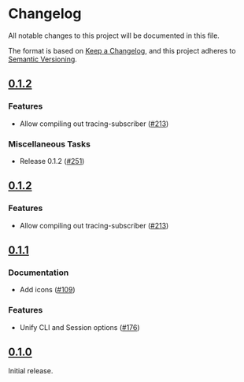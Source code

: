 # Changelog

All notable changes to this project will be documented in this file.

The format is based on [Keep a Changelog](https://keepachangelog.com/en/1.1.0/),
and this project adheres to [Semantic Versioning](https://semver.org/spec/v2.0.0.html).

## [0.1.2](https://github.com/paradigmxyz/solar/releases/tag/v0.1.2)

### Features

- Allow compiling out tracing-subscriber ([#213](https://github.com/paradigmxyz/solar/issues/213))

### Miscellaneous Tasks

- Release 0.1.2 ([#251](https://github.com/paradigmxyz/solar/issues/251))

## [0.1.2](https://github.com/paradigmxyz/solar/releases/tag/v0.1.2)

### Features

- Allow compiling out tracing-subscriber ([#213](https://github.com/paradigmxyz/solar/issues/213))

## [0.1.1](https://github.com/paradigmxyz/solar/releases/tag/v0.1.1)

### Documentation

- Add icons ([#109](https://github.com/paradigmxyz/solar/issues/109))

### Features

- Unify CLI and Session options ([#176](https://github.com/paradigmxyz/solar/issues/176))

## [0.1.0](https://github.com/paradigmxyz/solar/releases/tag/v0.1.0)

Initial release.

<!-- generated by git-cliff -->
